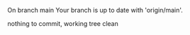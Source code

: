 On branch main
Your branch is up to date with 'origin/main'.

nothing to commit, working tree clean
